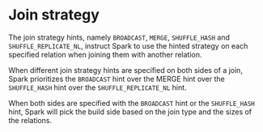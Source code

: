 # Join strategy

The join strategy hints, namely `BROADCAST`, `MERGE`, `SHUFFLE_HASH` and `SHUFFLE_REPLICATE_NL`, instruct Spark to use the hinted strategy on each specified relation when joining them with another relation.

When different join strategy hints are specified on both sides of a join, Spark prioritizes the `BROADCAST` hint over the MERGE hint over the `SHUFFLE_HASH` hint over the `SHUFFLE_REPLICATE_NL` hint.

When both sides are specified with the `BROADCAST` hint or the `SHUFFLE_HASH` hint, Spark will pick the build side based on the join type and the sizes of the relations.

